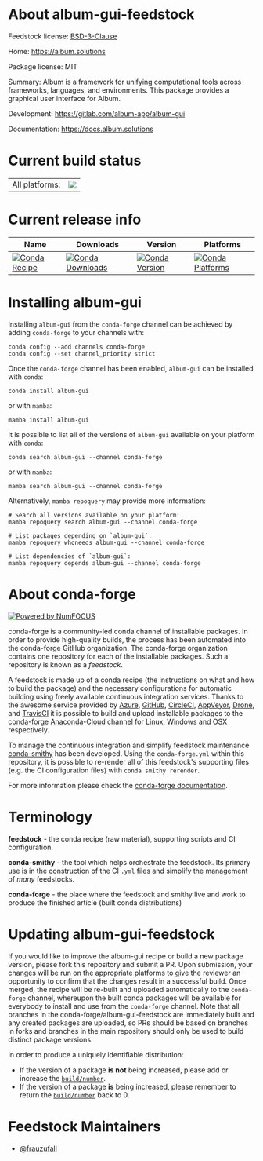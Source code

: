 About album-gui-feedstock
=========================

Feedstock license: [BSD-3-Clause](https://github.com/conda-forge/album-gui-feedstock/blob/main/LICENSE.txt)

Home: https://album.solutions

Package license: MIT

Summary: Album is a framework for unifying computational tools across frameworks, languages, and environments. This package provides a graphical user interface for Album.

Development: https://gitlab.com/album-app/album-gui

Documentation: https://docs.album.solutions

Current build status
====================


<table><tr><td>All platforms:</td>
    <td>
      <a href="https://dev.azure.com/conda-forge/feedstock-builds/_build/latest?definitionId=19764&branchName=main">
        <img src="https://dev.azure.com/conda-forge/feedstock-builds/_apis/build/status/album-gui-feedstock?branchName=main">
      </a>
    </td>
  </tr>
</table>

Current release info
====================

| Name | Downloads | Version | Platforms |
| --- | --- | --- | --- |
| [![Conda Recipe](https://img.shields.io/badge/recipe-album--gui-green.svg)](https://anaconda.org/conda-forge/album-gui) | [![Conda Downloads](https://img.shields.io/conda/dn/conda-forge/album-gui.svg)](https://anaconda.org/conda-forge/album-gui) | [![Conda Version](https://img.shields.io/conda/vn/conda-forge/album-gui.svg)](https://anaconda.org/conda-forge/album-gui) | [![Conda Platforms](https://img.shields.io/conda/pn/conda-forge/album-gui.svg)](https://anaconda.org/conda-forge/album-gui) |

Installing album-gui
====================

Installing `album-gui` from the `conda-forge` channel can be achieved by adding `conda-forge` to your channels with:

```
conda config --add channels conda-forge
conda config --set channel_priority strict
```

Once the `conda-forge` channel has been enabled, `album-gui` can be installed with `conda`:

```
conda install album-gui
```

or with `mamba`:

```
mamba install album-gui
```

It is possible to list all of the versions of `album-gui` available on your platform with `conda`:

```
conda search album-gui --channel conda-forge
```

or with `mamba`:

```
mamba search album-gui --channel conda-forge
```

Alternatively, `mamba repoquery` may provide more information:

```
# Search all versions available on your platform:
mamba repoquery search album-gui --channel conda-forge

# List packages depending on `album-gui`:
mamba repoquery whoneeds album-gui --channel conda-forge

# List dependencies of `album-gui`:
mamba repoquery depends album-gui --channel conda-forge
```


About conda-forge
=================

[![Powered by
NumFOCUS](https://img.shields.io/badge/powered%20by-NumFOCUS-orange.svg?style=flat&colorA=E1523D&colorB=007D8A)](https://numfocus.org)

conda-forge is a community-led conda channel of installable packages.
In order to provide high-quality builds, the process has been automated into the
conda-forge GitHub organization. The conda-forge organization contains one repository
for each of the installable packages. Such a repository is known as a *feedstock*.

A feedstock is made up of a conda recipe (the instructions on what and how to build
the package) and the necessary configurations for automatic building using freely
available continuous integration services. Thanks to the awesome service provided by
[Azure](https://azure.microsoft.com/en-us/services/devops/), [GitHub](https://github.com/),
[CircleCI](https://circleci.com/), [AppVeyor](https://www.appveyor.com/),
[Drone](https://cloud.drone.io/welcome), and [TravisCI](https://travis-ci.com/)
it is possible to build and upload installable packages to the
[conda-forge](https://anaconda.org/conda-forge) [Anaconda-Cloud](https://anaconda.org/)
channel for Linux, Windows and OSX respectively.

To manage the continuous integration and simplify feedstock maintenance
[conda-smithy](https://github.com/conda-forge/conda-smithy) has been developed.
Using the ``conda-forge.yml`` within this repository, it is possible to re-render all of
this feedstock's supporting files (e.g. the CI configuration files) with ``conda smithy rerender``.

For more information please check the [conda-forge documentation](https://conda-forge.org/docs/).

Terminology
===========

**feedstock** - the conda recipe (raw material), supporting scripts and CI configuration.

**conda-smithy** - the tool which helps orchestrate the feedstock.
                   Its primary use is in the construction of the CI ``.yml`` files
                   and simplify the management of *many* feedstocks.

**conda-forge** - the place where the feedstock and smithy live and work to
                  produce the finished article (built conda distributions)


Updating album-gui-feedstock
============================

If you would like to improve the album-gui recipe or build a new
package version, please fork this repository and submit a PR. Upon submission,
your changes will be run on the appropriate platforms to give the reviewer an
opportunity to confirm that the changes result in a successful build. Once
merged, the recipe will be re-built and uploaded automatically to the
`conda-forge` channel, whereupon the built conda packages will be available for
everybody to install and use from the `conda-forge` channel.
Note that all branches in the conda-forge/album-gui-feedstock are
immediately built and any created packages are uploaded, so PRs should be based
on branches in forks and branches in the main repository should only be used to
build distinct package versions.

In order to produce a uniquely identifiable distribution:
 * If the version of a package **is not** being increased, please add or increase
   the [``build/number``](https://docs.conda.io/projects/conda-build/en/latest/resources/define-metadata.html#build-number-and-string).
 * If the version of a package **is** being increased, please remember to return
   the [``build/number``](https://docs.conda.io/projects/conda-build/en/latest/resources/define-metadata.html#build-number-and-string)
   back to 0.

Feedstock Maintainers
=====================

* [@frauzufall](https://github.com/frauzufall/)

